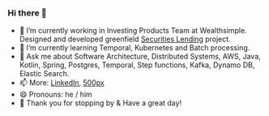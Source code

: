 ### Hi there 👋 

- 🔭 I’m currently working in Investing Products Team at Wealthsimple. Designed and developed greenfield [Securities Lending](https://www.wealthsimple.com/en-ca/learn/what-is-securities-lending) project. 
- 🌱 I’m currently learning Temporal, Kubernetes and Batch processing. 
- 💬 Ask me about Software Architecture, Distributed Systems, AWS, Java, Kotlin, Spring, Postgres, Temporal, Step functions, Kafka, Dynamo DB, Elastic Search.
- 📫 More: [LinkedIn](https://www.linkedin.com/in/radeeyjd), [500px](https://500px.com/p/radeeyjd)
- 😄 Pronouns: he / him 
- 🙏 Thank you for stopping by & Have a great day! 
